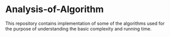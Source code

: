 # Analysis-of-Algorithm
This repository contains implementation of some of the algorithms used for the purpose of understanding the basic complexity and running time.
